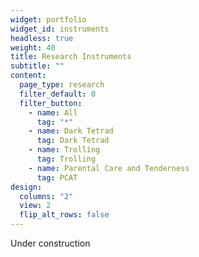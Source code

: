 ```yaml
---
widget: portfolio
widget_id: instruments
headless: true
weight: 40
title: Research Instruments
subtitle: ""
content:
  page_type: research
  filter_default: 0
  filter_button:
    - name: All
      tag: "*"
    - name: Dark Tetrad
      tag: Dark Tetrad
    - name: Trolling
      tag: Trolling
    - name: Parental Care and Tenderness
      tag: PCAT
design:
  columns: "2"
  view: 2
  flip_alt_rows: false
---
```

Under construction
